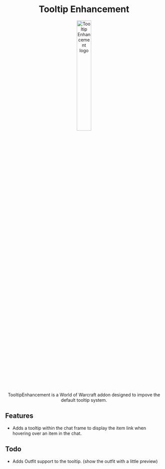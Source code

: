 <div align="center" style="text-align:center">

# Tooltip Enhancement

<img src='https://i.imgur.com/vzXQqSa.png' alt='Tooltip Enhancement logo' style="width: 30%;">

TooltipEnhancement is a World of Warcraft addon designed to impove the default tooltip system.

</div>

## Features

- Adds a tooltip within the chat frame to display the item link when hovering over an item in the chat.

## Todo

- Adds Outfit support to the tooltip. (show the outfit with a little preview)

